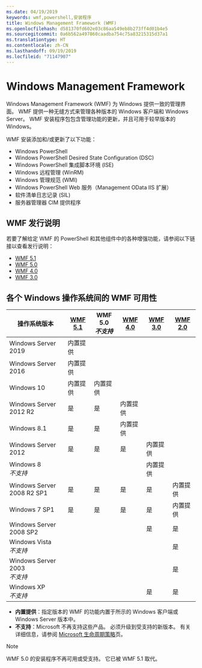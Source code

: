 ```yaml
---
ms.date: 04/19/2019
keywords: wmf,powershell,安装程序
title: Windows Management Framework (WMF)
ms.openlocfilehash: d581370fd602e03c86aa549eb8b273ff4d01b4e5
ms.sourcegitcommit: 0a6b562a497860caadba754c75a83215315d37a1
ms.translationtype: HT
ms.contentlocale: zh-CN
ms.lasthandoff: 09/19/2019
ms.locfileid: "71147907"
---
```

# <a name="windows-management-framework"></a>Windows Management Framework

Windows Management Framework (WMF) 为 Windows 提供一致的管理界面。 WMF 提供一种无缝方式来管理各种版本的 Windows 客户端和 Windows Server。 WMF 安装程序包包含管理功能的更新，并且可用于较早版本的 Windows。

WMF 安装添加和/或更新了以下功能：

- Windows PowerShell
- Windows PowerShell Desired State Configuration (DSC)
- Windows PowerShell 集成脚本环境 (ISE)
- Windows 远程管理 (WinRM)
- Windows 管理规范 (WMI)
- Windows PowerShell Web 服务（Management OData IIS 扩展）
- 软件清单日志记录 (SIL)
- 服务器管理器 CIM 提供程序

## <a name="wmf-release-notes"></a>WMF 发行说明

若要了解给定 WMF 的 PowerShell 和其他组件中的各种增强功能，请参阅以下链接以查看发行说明：

- [WMF 5.1](whats-new/release-notes.md#wmf-51-changes)
- [WMF 5.0](whats-new/release-notes.md#wmf-50-changes)
- [WMF 4.0](https://download.microsoft.com/download/3/D/6/3D61D262-8549-4769-A660-230B67E15B25/Windows%20Management%20Framework%204%200%20Release%20Notes.docx)
- [WMF 3.0](https://download.microsoft.com/download/E/7/6/E76850B8-DA6E-4FF5-8CCE-A24FC513FD16/WMF%203%20Release%20Notes.docx)

## <a name="wmf-availability-across-windows-operating-systems"></a>各个 Windows 操作系统间的 WMF 可用性

|        操作系统版本         | [WMF 5.1][]  | WMF 5.0<br>*不支持* | [WMF 4.0][]  | [WMF 3.0][]  | [WMF 2.0][]  |
| --------------------------------------- | ------------ | --------------------------- | ------------ | ------------ | ------------ |
| Windows Server 2019                     | 内置提供 |                             |              |              |              |
| Windows Server 2016                     | 内置提供 |                             |              |              |              |
| Windows 10                              | 内置提供 | 内置提供                |              |              |              |
| Windows Server 2012 R2                  | 是          | 是                         | 内置提供 |              |              |
| Windows 8.1                             | 是          | 是                         | 内置提供 |              |              |
| Windows Server 2012                     | 是          | 是                         | 是          | 内置提供 |              |
| Windows 8<br>*不支持*           |              |                             |              | 内置提供 |              |
| Windows Server 2008 R2 SP1              | 是          | 是                         | 是          | 是          | 内置提供 |
| Windows 7 SP1                           | 是          | 是                         | 是          | 是          | 内置提供 |
| Windows Server 2008 SP2                 |              |                             |              | 是          | 是          |
| Windows Vista<br>*不支持*       |              |                             |              |              | 是          |
| Windows Server 2003<br>*不支持* |              |                             |              |              | 是          |
| Windows XP<br>*不支持*          |              |                             |              | 是          | 是          |

- **内置提供**：指定版本的 WMF 的功能内置于所示的 Windows 客户端或 Windows Server 版本中。
- **不支持**：Microsoft 不再支持这些产品。 必须升级到受支持的新版本。 有关详细信息，请参阅 [Microsoft 生命周期策略][]页。

> [!NOTE]
> WMF 5.0 的安装程序不再可用或受支持。 它已被 WMF 5.1 取代。

[Microsoft 生命周期策略]: https://support.microsoft.com/lifecycle
[WMF 5.1]: https://aka.ms/wmf51download
[WMF 4.0]: https://aka.ms/wmf4download
[WMF 3.0]: https://aka.ms/wmf3download
[WMF 2.0]: https://aka.ms/wmf2download
